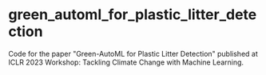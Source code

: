 # green_automl_for_plastic_litter_detection
Code for the paper "Green-AutoML for Plastic Litter Detection" published at ICLR 2023 Workshop: Tackling Climate Change with Machine Learning.
